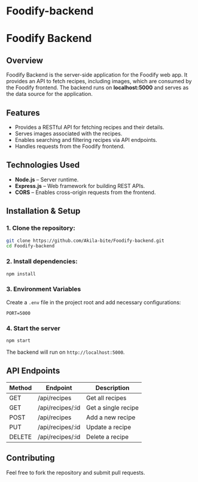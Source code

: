 ﻿# Foodify-backend
# Foodify Backend

## Overview
Foodify Backend is the server-side application for the Foodify web app. It provides an API to fetch recipes, including images, which are consumed by the Foodify frontend. The backend runs on **localhost:5000** and serves as the data source for the application.

## Features
- Provides a RESTful API for fetching recipes and their details.
- Serves images associated with the recipes.
- Enables searching and filtering recipes via API endpoints.
- Handles requests from the Foodify frontend.

## Technologies Used
- **Node.js** – Server runtime.
- **Express.js** – Web framework for building REST APIs.
- **CORS** – Enables cross-origin requests from the frontend.

## Installation & Setup
### 1. Clone the repository:
```sh
git clone https://github.com/Akila-bite/Foodify-backend.git
cd Foodify-backend
```

### 2. Install dependencies:
```sh
npm install
```

### 3. Environment Variables
Create a `.env` file in the project root and add necessary configurations:
```
PORT=5000

```

### 4. Start the server
```sh
npm start
```
The backend will run on `http://localhost:5000`.

## API Endpoints
| Method | Endpoint          | Description            |
|--------|------------------|------------------------|
| GET    | /api/recipes     | Get all recipes       |
| GET    | /api/recipes/:id | Get a single recipe   |
| POST   | /api/recipes     | Add a new recipe      |
| PUT    | /api/recipes/:id | Update a recipe       |
| DELETE | /api/recipes/:id | Delete a recipe       |

## Contributing
Feel free to fork the repository and submit pull requests.



